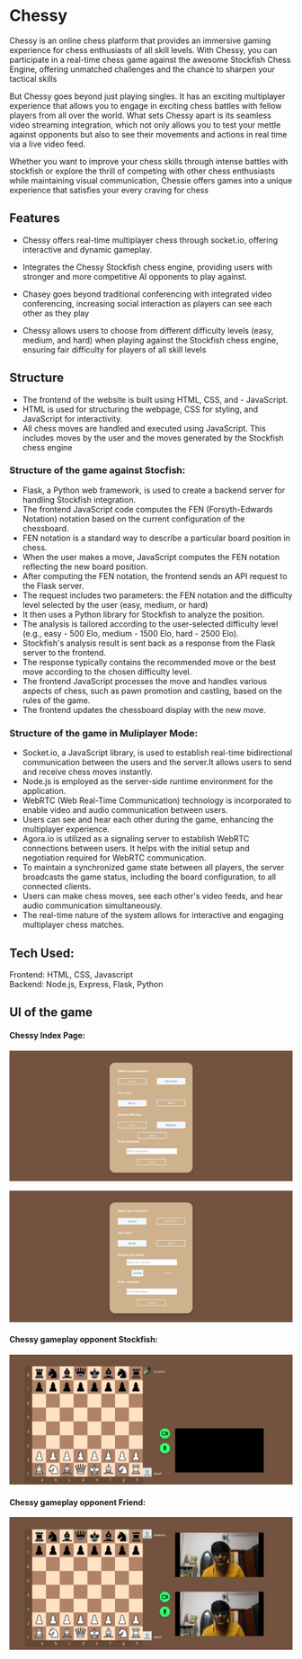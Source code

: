 
# Chessy

Chessy is an online chess platform that provides an immersive gaming experience for chess enthusiasts of all skill levels. With Chessy, you can participate in a real-time chess game against the awesome Stockfish Chess Engine, offering unmatched challenges and the chance to sharpen your tactical skills

But Chessy goes beyond just playing singles. It has an exciting multiplayer experience that allows you to engage in exciting chess battles with fellow players from all over the world. What sets Chessy apart is its seamless video streaming integration, which not only allows you to test your mettle against opponents but also to see their movements and actions in real time via a live video feed.

Whether you want to improve your chess skills through intense battles with stockfish or explore the thrill of competing with other chess enthusiasts while maintaining visual communication, Chessie offers games into a unique experience that satisfies your every craving for chess


## Features

- Chessy offers real-time multiplayer chess through socket.io, offering interactive and dynamic gameplay.

- Integrates the Chessy Stockfish chess engine, providing users with stronger and more competitive AI opponents to play against.

- Chasey goes beyond traditional conferencing with integrated video conferencing, increasing social interaction as players can see each other as they play

- Chessy allows users to choose from different difficulty levels (easy, medium, and hard) when playing against the Stockfish chess engine, ensuring fair difficulty for players of all skill levels
## Structure

- The frontend of the website is built using HTML, CSS, and  - JavaScript.
- HTML is used for structuring the webpage, CSS for styling, and JavaScript for interactivity.
- All chess moves are handled and executed using JavaScript. This includes moves by the user and the moves generated by the Stockfish chess engine

### Structure of the game against Stocfish:

- Flask, a Python web framework, is used to create a backend server for handling Stockfish integration.
- The frontend JavaScript code computes the FEN (Forsyth-Edwards Notation) notation based on the current configuration of the chessboard.
- FEN notation is a standard way to describe a particular board position in chess.
- When the user makes a move, JavaScript computes the FEN notation reflecting the new board position.
- After computing the FEN notation, the frontend sends an API request to the Flask server.
- The request includes two parameters: the FEN notation and the difficulty level selected by the user (easy, medium, or hard)
- It then uses a Python library for Stockfish to analyze the position.
- The analysis is tailored according to the user-selected difficulty level (e.g., easy - 500 Elo, medium - 1500 Elo, hard - 2500 Elo).
- Stockfish's analysis result is sent back as a response from the Flask server to the frontend.
- The response typically contains the recommended move or the best move according to the chosen difficulty level.
- The frontend JavaScript processes the move and handles various aspects of chess, such as pawn promotion and castling, based on the rules of the game.
- The frontend updates the chessboard display with the new move.

### Structure of the game in Muliplayer Mode:

- Socket.io, a JavaScript library, is used to establish real-time bidirectional communication between the users and the server.It allows users to send and receive chess moves instantly.
- Node.js is employed as the server-side runtime environment for the application.
- WebRTC (Web Real-Time Communication) technology is incorporated to enable video and audio communication between users.
- Users can see and hear each other during the game, enhancing the multiplayer experience.
- Agora.io is utilized as a signaling server to establish WebRTC connections between users. It helps with the initial setup and negotiation required for WebRTC communication.
- To maintain a synchronized game state between all players, the server broadcasts the game status, including the board configuration, to all connected clients.
- Users can make chess moves, see each other's video feeds, and hear audio communication simultaneously.
- The real-time nature of the system allows for interactive and engaging multiplayer chess matches.

## Tech Used:
Frontend: HTML, CSS, Javascript \
Backend: Node.js, Express, Flask, Python
## UI of the game
#### Chessy Index Page:

![](https://github.com/mrdetective/Cover_img/blob/main/chessy_index_stockfish.png) 

![](https://github.com/mrdetective/Cover_img/blob/main/chessy_index_friend.png)

#### Chessy gameplay opponent Stockfish:

![](https://github.com/mrdetective/Cover_img/blob/main/chessy_white_stockfish.png)

#### Chessy gameplay opponent Friend:

![](https://github.com/mrdetective/Cover_img/blob/main/chessy_friend.png)